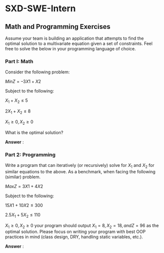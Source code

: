 # SXD-SWE-Intern
## Math and Programming Exercises
Assume your team is building an application that attempts to find the optimal solution to a multivariate equation given a set of constraints. Feel free to solve the below in your programming language of choice.

### Part I: Math

Consider the following problem:

$Min Z = –3X1 + X2$

Subject to the following:

$X_{1} + X_{2} ≤ 5$

$2X_{1} + X_{2} ≤ 8$

$X_{1} ≥ 0, X_{2} ≥ 0$

What is the optimal solution?

**Answer** :


### Part 2: Programming

Write a program that can iteratively (or recursively) solve for $X_{1}$ and $X_{2}$ for similar equations to the above. As a benchmark, when facing the following (similar) problem.

$Max Z = 3X1 + 4X2$

Subject to the following:

$15X1 + 10X2 ≤ 300$

$2.5X_{1} + 5X_{2} ≤ 110$

$X_{1} ≥ 0, X_{2} ≥ 0$
your program should output $X_{1} = 8, X_{2} = 18, and Z = 96$ as the optimal solution. Please focus on writing your program with best OOP practices in mind (class design, DRY, handling static variables, etc.).

**Answer** :


